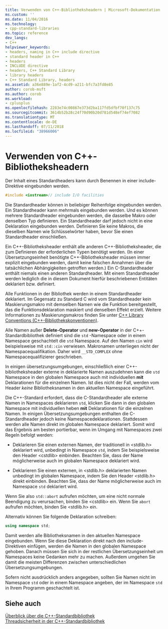 ```yaml
---
title: Verwenden von C++-Bibliotheksheadern | Microsoft-Dokumentation
ms.custom: ''
ms.date: 11/04/2016
ms.technology:
- cpp-standard-libraries
ms.topic: reference
dev_langs:
- C++
helpviewer_keywords:
- headers, naming in C++ include directive
- standard header in C++
- headers
- INCLUDE directive
- headers, C++ Standard Library
- library headers
- C++ Standard Library, headers
ms.assetid: a36e889e-1af2-4cd9-a211-bfc7a3fd8e85
author: corob-msft
ms.author: corob
ms.workload:
- cplusplus
ms.openlocfilehash: 2283e74c00867e373d2ba117fd5dfbf70f137c75
ms.sourcegitcommit: 3614b52b28c24f70d90b20d781d548ef74ef7082
ms.translationtype: MT
ms.contentlocale: de-DE
ms.lasthandoff: 07/11/2018
ms.locfileid: "38966006"
---
```

# <a name="using-c-library-headers"></a>Verwenden von C++-Bibliotheksheadern

Der Inhalt eines Standardheaders kann durch Benennen in einer include-Direktive eingebunden werden.

```cpp
#include <iostream>// include I/O facilities
```

Die Standardheader können in beliebiger Reihenfolge eingebunden werden. Ein Standardheader kann mehrmals eingebunden werden. Und es können mehrere Standardheader eingebunden werden, die dasselbe Makro oder denselben Typ definieren. Ein Standardheader darf jedoch nicht in eine Deklaration eingebunden werden. Definieren Sie keine Makros, die dieselben Namen wie Schlüsselwörter haben, bevor Sie einen Standardheader einschließen.

Ein C++-Bibliotheksheader enthält alle anderen C++-Bibliotheksheader, die zum Definieren der erforderlichen Typen benötigt werden. (In einer Übersetzungseinheit benötigte C++-Bibliotheksheader müssen immer explizit eingebunden werden, damit keine falschen Annahmen über die tatsächlichen Abhängigkeiten getroffen werden.) Ein C-Standardheader enthält niemals einen anderen Standardheader. Mit einem Standardheader werden lediglich die in diesem Dokument hierfür beschriebenen Entitäten deklariert bzw. definiert.

Alle Funktionen in der Bibliothek werden in einem Standardheader deklariert. Im Gegensatz zu Standard C wird vom Standardheader kein Maskierungsmakro mit demselben Namen wie die Funktion bereitgestellt, das die Funktionsdeklaration maskiert und denselben Effekt erzielt. Weitere Informationen zu Maskierungsmakros finden Sie unter [C++ Library Conventions (C++-Bibliothekskonventionen)](../standard-library/cpp-library-conventions.md).

Alle Namen außer **Delete-Operator** und **new-Operator** in der C++-Standardbibliothek definiert sind die `std` -Namespace oder in einem Namespace geschachtelt die `std` Namespace. Auf den Namen `cin` wird beispielsweise mit `std::cin` verwiesen. Makronamen unterliegen nicht der Namespacequalifikation. Daher wird `__STD_COMPLEX` ohne Namespacequalifizierer geschrieben.

In einigen übersetzungsumgebungen, einschließlich einer C++-bibliotheksheader externe in deklarierte Namen auszudehnen kann die `std` Namespace in den globalen Namespace auch mit individuellen **mit** Deklarationen für die einzelnen Namen. Ist dies nicht der Fall, werden vom Header *keine* Bibliotheksnamen in den aktuellen Namespace eingeführt.

Die C++-Standard erfordert, dass die C-Standardheader alle externe Namen in Namespaces deklarieren `std`, klicken Sie dann in den globalen Namespace mit individuellen heben **mit** Deklarationen für die einzelnen Namen. In einigen Übersetzungsumgebungen enthalten die C-Standardheader jedoch keine Namespacedeklarationen. Stattdessen werden alle Namen direkt im globalen Namespace deklariert. Somit wird das Ergebnis am besten portierbar, wenn im Umgang mit Namespaces zwei Regeln befolgt werden:

- Deklarieren Sie einen externen Namen, der traditionell in \<stdlib.h> deklariert wird, unbedingt in Namespace `std`, indem Sie beispielsweise den Header \<cstdlib> einbinden. Beachten Sie, dass der Name möglicherweise auch im globalen Namespace deklariert wird.

- Deklarieren Sie einen externen, in \<stdlib.h> deklarierten Namen unbedingt im globalen Namespace, indem Sie den Header \<stdlib.h> direkt einbinden. Beachten Sie, dass der Name möglicherweise auch im Namespace `std` deklariert wird.

Wenn Sie also `std::abort` aufrufen möchten, um eine nicht normale Beendigung zu verursachen, binden Sie \<cstdlib> ein. Wenn Sie `abort` aufrufen möchten, binden Sie \<stdlib.h> ein.

Alternativ können Sie folgende Deklaration schreiben:

```cpp
using namespace std;
```

Damit werden alle Bibliotheksnamen in den aktuellen Namespace eingebunden. Wenn Sie diese Deklaration direkt nach den include-Direktiven einfügen, werden die Namen in den globalen Namespace gehoben. Danach müssen Sie sich in der restlichen Übersetzungseinheit um Namespaces keine Gedanken mehr zu machen. Außerdem umgehen Sie damit die meisten Differenzen zwischen unterschiedlichen Übersetzungsumgebungen.

Sofern nicht ausdrücklich anders angegeben, sollten Sie Namen nicht im Namespace `std` oder in einem Namespace angeben, der im Namespace `std` in Ihrem Programm geschachtelt ist.

## <a name="see-also"></a>Siehe auch

[Überblick über die C++-Standardbibliothek](../standard-library/cpp-standard-library-overview.md)<br/>
[Threadsicherheit in der C++-Standardbibliothek](../standard-library/thread-safety-in-the-cpp-standard-library.md)<br/>
